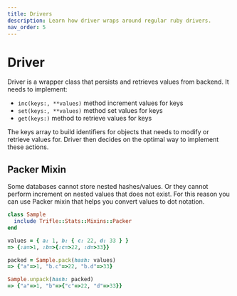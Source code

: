 ```yaml
---
title: Drivers
description: Learn how driver wraps around regular ruby drivers.
nav_order: 5
---
```


# Driver

Driver is a wrapper class that persists and retrieves values from backend. It needs to implement:

- `inc(keys:, **values)` method increment values for keys
- `set(keys:, **values)` method set values for keys
- `get(keys:)` method to retrieve values for keys

The keys array to build identifiers for objects that needs to modify or retrieve values for. Driver then decides on the optimal way to implement these actions.

## Packer Mixin

Some databases cannot store nested hashes/values. Or they cannot perform increment on nested values that does not exist. For this reason you can use Packer mixin that helps you convert values to dot notation.

```ruby
class Sample
  include Trifle::Stats::Mixins::Packer
end

values = { a: 1, b: { c: 22, d: 33 } }
=> {:a=>1, :b=>{:c=>22, :d=>33}}

packed = Sample.pack(hash: values)
=> {"a"=>1, "b.c"=>22, "b.d"=>33}

Sample.unpack(hash: packed)
=> {"a"=>1, "b"=>{"c"=>22, "d"=>33}}
```
